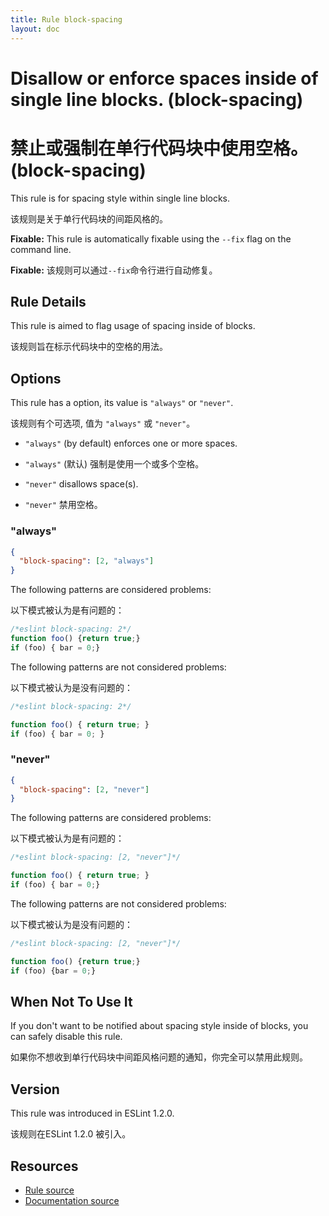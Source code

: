 ```yaml
---
title: Rule block-spacing
layout: doc
---
```

<!-- Note: No pull requests accepted for this file. See README.md in the root directory for details. -->

# Disallow or enforce spaces inside of single line blocks. (block-spacing)

# 禁止或强制在单行代码块中使用空格。 (block-spacing)

This rule is for spacing style within single line blocks.

该规则是关于单行代码块的间距风格的。

**Fixable:** This rule is automatically fixable using the `--fix` flag on the command line.

**Fixable:** 该规则可以通过`--fix`命令行进行自动修复。

## Rule Details

This rule is aimed to flag usage of spacing inside of blocks.

该规则旨在标示代码块中的空格的用法。

## Options

This rule has a option, its value is `"always"` or `"never"`.

该规则有个可选项, 值为 `"always"` 或 `"never"`。

- `"always"` (by default) enforces one or more spaces.

- `"always"` (默认) 强制是使用一个或多个空格。

- `"never"` disallows space(s).

- `"never"` 禁用空格。

### "always"

```json
{
  "block-spacing": [2, "always"]
}
```

The following patterns are considered problems:

以下模式被认为是有问题的：

```js
/*eslint block-spacing: 2*/
function foo() {return true;}
if (foo) { bar = 0;}
```

The following patterns are not considered problems:

以下模式被认为是没有问题的：

```js
/*eslint block-spacing: 2*/

function foo() { return true; }
if (foo) { bar = 0; }
```

### "never"

```json
{
  "block-spacing": [2, "never"]
}
```

The following patterns are considered problems:

以下模式被认为是有问题的：

```js
/*eslint block-spacing: [2, "never"]*/

function foo() { return true; }
if (foo) { bar = 0;}
```

The following patterns are not considered problems:

以下模式被认为是没有问题的：

```js
/*eslint block-spacing: [2, "never"]*/

function foo() {return true;}
if (foo) {bar = 0;}
```

## When Not To Use It

If you don't want to be notified about spacing style inside of blocks, you can safely disable this rule.

如果你不想收到单行代码块中间距风格问题的通知，你完全可以禁用此规则。

## Version

This rule was introduced in ESLint 1.2.0.

该规则在ESLint 1.2.0 被引入。

## Resources

* [Rule source](https://github.com/eslint/eslint/tree/master/lib/rules/block-spacing.js)
* [Documentation source](https://github.com/eslint/eslint/tree/master/docs/rules/block-spacing.md)
